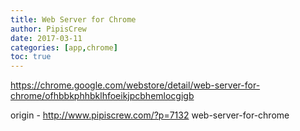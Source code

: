 ```yaml
---
title: Web Server for Chrome
author: PipisCrew
date: 2017-03-11
categories: [app,chrome]
toc: true
---
```


https://chrome.google.com/webstore/detail/web-server-for-chrome/ofhbbkphhbklhfoeikjpcbhemlocgigb

origin - http://www.pipiscrew.com/?p=7132 web-server-for-chrome